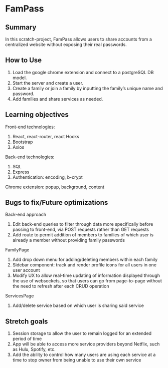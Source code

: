 # FamPass

## Summary

In this scratch-project, FamPass allows users to share accounts from a centralized website without exposing their real passwords.

## How to Use
1) Load the google chrome extension and connect to a postgreSQL DB model.
2) Start the server and create a user. 
3) Create a family or join a family by inputting the family’s unique name and password. 
4) Add families and share services as needed.

## Learning objectives

Front-end technologies:

1) React, react-router, react Hooks
2) Bootstrap
3) Axios

Back-end technologies:

1) SQL
2) Express
3) Authentication: encoding, b-crypt

Chrome extension: popup, background, content


## Bugs to fix/Future optimizations

Back-end approach
1) Edit back-end queries to filter through data more specifically before passing to front-end, via POST requests rather than GET requests
2) Add route to permit addition of members to families of which user is already a member without providing family passwords

FamilyPage
1) Add drop down menu for adding/deleting members within each family
2) Sidebar component: track and render profile icons for all users in one user account
3) Modify UX to allow real-time updating of information displayed through the use of websockets, so that users can go from page-to-page without the need to refresh after each CRUD operation

ServicesPage
1) Add/delete service based on which user is sharing said service


## Stretch goals
1) Session storage to allow the user to remain logged for an extended period of time
2) App will be able to access more service providers beyond Netflix, such as Hulu, Spotify, etc.
3) Add the ability to control how many users are using each service at a time to stop owner from being unable to use their own service




